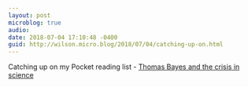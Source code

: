 ```yaml
---
layout: post
microblog: true
audio: 
date: 2018-07-04 17:10:48 -0400
guid: http://wilson.micro.blog/2018/07/04/catching-up-on.html
---
```

Catching up on my Pocket reading list - [Thomas Bayes and the crisis in science](https://www.the-tls.co.uk/articles/public/thomas-bayes-science-crisis/)
